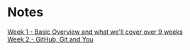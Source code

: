 # Notes

[Week 1 - Basic Overview and what we'll cover over 9 weeks](./25072022.md) </br>
[Week 2 - GitHub, Git and You](./01082022.md) </br>
